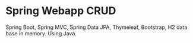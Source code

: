 # Spring Webapp CRUD

Spring Boot, Spring MVC, Spring Data JPA, Thymeleaf, Bootstrap, H2 data base in memory. Using Java.